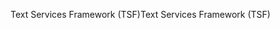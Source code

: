 <span data-ttu-id="c7cc9-101">Text Services Framework (TSF)</span><span class="sxs-lookup"><span data-stu-id="c7cc9-101">Text Services Framework (TSF)</span></span>